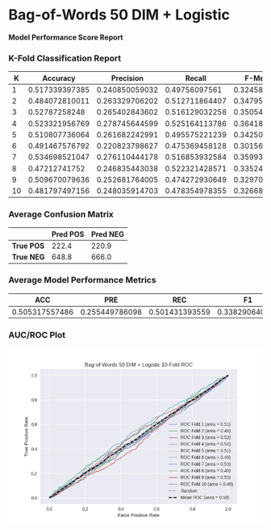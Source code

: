 # Bag-of-Words 50 DIM + Logistic
**Model Performance Score Report**

### K-Fold Classification Report
| K | Accuracy | Precision | Recall | F-Measure | AUC | Kappa |
| --- | --- | --- | --- | --- | --- | --- |
| 1 | 0.517339397385 | 0.240850059032 | 0.49756097561 | 0.324582338902 | 0.510455802853 | 0.0152533130061 |
| 2 | 0.484072810011 | 0.263329706202 | 0.512711864407 | 0.347951114306 | 0.4931366476 | -0.0105612602529 |
| 3 | 0.52787258248 | 0.265402843602 | 0.516129032258 | 0.350547730829 | 0.523925543319 | 0.0363191584353 |
| 4 | 0.523321956769 | 0.278745644599 | 0.525164113786 | 0.364188163885 | 0.523919489637 | 0.0371782052036 |
| 5 | 0.510807736064 | 0.261682242991 | 0.495575221239 | 0.34250764526 | 0.505827426852 | 0.00901916572717 |
| 6 | 0.491467576792 | 0.220823798627 | 0.475369458128 | 0.3015625 | 0.485835616638 | -0.0201875691311 |
| 7 | 0.534698521047 | 0.276110444178 | 0.516853932584 | 0.359937402191 | 0.528800157457 | 0.0447137351082 |
| 8 | 0.47212741752 | 0.246835443038 | 0.522321428571 | 0.335243553009 | 0.488641630316 | -0.0166155686832 |
| 9 | 0.509670079636 | 0.252681764005 | 0.474272930649 | 0.329704510109 | 0.498006030542 | -0.00309388491066 |
| 10 | 0.481797497156 | 0.248035914703 | 0.478354978355 | 0.326681448633 | 0.480689834857 | -0.0297359334915 |

### Average Confusion Matrix
| | Pred POS | Pred NEG |
| --- | --- | --- |
| **True POS** | 222.4 | 220.9 |
| **True NEG** | 648.8 | 666.0 |

### Average Model Performance Metrics
| ACC | PRE | REC | F1 | AUC | KAPP |
| --- | --- | --- | --- | --- | --- |
| 0.505317557486 | 0.255449786098 | 0.501431393559 | 0.338290640712 | 0.503923818007 | 0.00622893610111 |

### AUC/ROC Plot
![ROC Plot](bag-of-words_50_dim_+_logistic_auc-plot.png)
